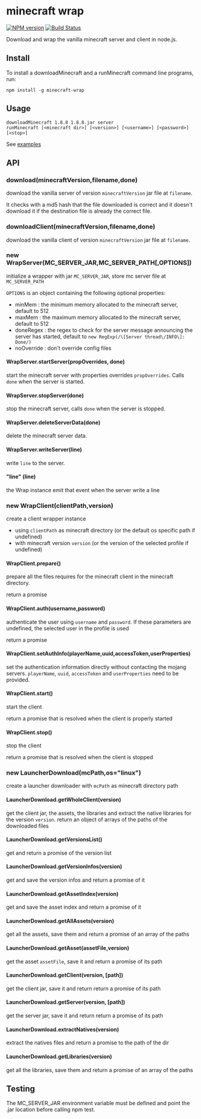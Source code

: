 # minecraft wrap

[![NPM version](https://img.shields.io/npm/v/minecraft-wrap.svg)](http://npmjs.com/package/minecraft-wrap)
[![Build Status](https://img.shields.io/circleci/project/PrismarineJS/node-minecraft-wrap/master.svg)](https://circleci.com/gh/PrismarineJS/node-minecraft-wrap)

Download and wrap the vanilla minecraft server and client in node.js.

## Install

To install a downloadMinecraft and a runMinecraft command line programs, run:

```
npm install -g minecraft-wrap
```


## Usage

```
downloadMinecraft 1.8.8 1.8.8.jar server
runMinecraft [<minecraft dir>] [<version>] [<username>] [<password>] [<stop>]
```

See [examples](examples)

## API

### download(minecraftVersion,filename,done)

download the vanilla server of version `minecraftVersion` jar file at `filename`.

It checks with a md5 hash that the file downloaded is correct and it
 doesn't download it if the destination file is already the correct file.
 
### downloadClient(minecraftVersion,filename,done)
 
download the vanilla client of version `minecraftVersion` jar file at `filename`.

### new WrapServer(MC_SERVER_JAR,MC_SERVER_PATH[,OPTIONS])

initialize a wrapper with jar `MC_SERVER_JAR`, store mc server file at `MC_SERVER_PATH`

`OPTIONS` is an object containing the following optional properties:

* minMem : the minimum memory allocated to the minecraft server, default to 512
* maxMem : the maximum memory allocated to the minecraft server, default to 512
* doneRegex : the regex to check for the server message announcing the server has started, default to `new RegExp(/\[Server thread\/INFO\]: Done/)`
* noOverride : don't override config files

#### WrapServer.startServer(propOverrides, done)

start the minecraft server with properties overrides `propOverrides`. Calls `done` when the server is started.

#### WrapServer.stopServer(done)

stop the minecraft server, calls `done` when the server is stopped.

#### WrapServer.deleteServerData(done)

delete the minecraft server data.

#### WrapServer.writeServer(line)

write `line` to the server.

#### "line" (line)

the Wrap instance emit that event when the server write a line

### new WrapClient(clientPath,version)

create a client wrapper instance

* using `clientPath` as minecraft directory (or the default os specific path if undefined)
* with minecraft version `version` (or the version of the selected profile if undefined)

#### WrapClient.prepare()

prepare all the files requires for the minecraft client in the minecraft directory.

return a promise

#### WrapClient.auth(username,password)

authenticate the user using `username` and `password`.
If these parameters are undefined, the selected user in the profile is used

return a promise

#### WrapClient.setAuthInfo(playerName,uuid,accessToken,userProperties)

set the authentication information directly without contacting the mojang servers.
`playerName`, `uuid`, `accessToken` and `userProperties` need to be provided.

#### WrapClient.start()

start the client

return a promise that is resolved when the client is properly started

#### WrapClient.stop()

stop the client

return a promise that is resolved when the client is stopped

### new LauncherDownload(mcPath,os="linux")

create a launcher downloader with `mcPath` as minecraft directory path

#### LauncherDownload.getWholeClient(version)

get the client jar, the assets, the libraries and extract the native libraries for the version `version`.
return an object of arrays of the paths of the downloaded files

#### LauncherDownload.getVersionsList()

get and return a promise of the version list

#### LauncherDownload.getVersionInfos(version)

get and save the version infos and return a promise of it

#### LauncherDownload.getAssetIndex(version)

get and save the asset index and return a promise of it

#### LauncherDownload.getAllAssets(version)

get all the assets, save them and return a promise of an array of the paths

#### LauncherDownload.getAsset(assetFile,version)

get the asset `assetFile`, save it and return a promise of its path

#### LauncherDownload.getClient(version, [path])

get the client jar, save it and return return a promise of its path

#### LauncherDownload.getServer(version, [path])

get the server jar, save it and return return a promise of its path

#### LauncherDownload.extractNatives(version)

extract the natives files and return a promise to the path of the dir

#### LauncherDownload.getLibraries(version)

get all the libraries, save them and return a promise of an array of the paths


## Testing

The MC_SERVER_JAR environment variable must be defined and point the .jar location before calling npm test.